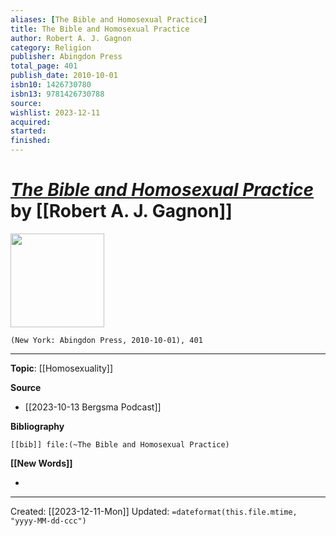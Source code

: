 ```yaml
---
aliases: [The Bible and Homosexual Practice]
title: The Bible and Homosexual Practice
author: Robert A. J. Gagnon
category: Religion
publisher: Abingdon Press
total_page: 401
publish_date: 2010-10-01
isbn10: 1426730780
isbn13: 9781426730788
source: 
wishlist: 2023-12-11
acquired: 
started: 
finished: 
---
```

# *[The Bible and Homosexual Practice]()* by [[Robert A. J. Gagnon]]

<img src="http://books.google.com/books/content?id=o2axakq56X4C&printsec=frontcover&img=1&zoom=1&edge=curl&source=gbs_api" width=150>

`(New York: Abingdon Press, 2010-10-01), 401`



--- 
**Topic**: [[Homosexuality]]

**Source**
- [[2023-10-13 Bergsma Podcast]]

**Bibliography**

```query
[[bib]] file:(~The Bible and Homosexual Practice)
```
 

**[[New Words]]**

- 

---
Created: [[2023-12-11-Mon]]
Updated: `=dateformat(this.file.mtime, "yyyy-MM-dd-ccc")`